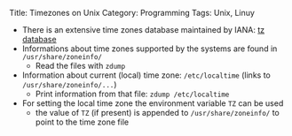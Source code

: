 Title: Timezones on Unix
Category: Programming
Tags: Unix, Linuy

- There is an extensive time zones database maintained by IANA: [tz database](https://en.wikipedia.org/wiki/Tz_database)
- Informations about time zones supported by the systems are found in `/usr/share/zoneinfo/`
    - Read the files with `zdump`
- Information about current (local) time zone: `/etc/localtime` (links to `/usr/share/zoneinfo/...`)
    - Print information from that file: `zdump /etc/localtime`
- For setting the local time zone the environment variable `TZ` can be used
    - the value of `TZ` (if present) is appended to `/usr/share/zoneinfo/` to point to the time zone file
